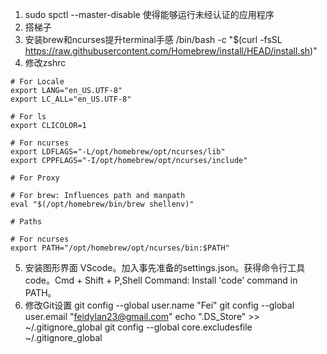 1. sudo spctl --master-disable 使得能够运行未经认证的应用程序
2. 搭梯子
3. 安装brew和ncurses提升terminal手感 /bin/bash -c "$(curl -fsSL https://raw.githubusercontent.com/Homebrew/install/HEAD/install.sh)"
4. 修改zshrc
```
# For Locale
export LANG="en_US.UTF-8"
export LC_ALL="en_US.UTF-8"

# For ls
export CLICOLOR=1

# For ncurses
export LDFLAGS="-L/opt/homebrew/opt/ncurses/lib"
export CPPFLAGS="-I/opt/homebrew/opt/ncurses/include"

# For Proxy

# For brew: Influences path and manpath
eval "$(/opt/homebrew/bin/brew shellenv)"

# Paths

# For ncurses
export PATH="/opt/homebrew/opt/ncurses/bin:$PATH"
```
5. 安装图形界面 VScode。加入事先准备的settings.json。获得命令行工具code。Cmd + Shift + P,Shell Command: Install 'code' command in PATH。
6. 修改Git设置
git config --global user.name "Fei"
git config --global user.email "feidylan23@gmail.com"
echo ".DS_Store" >> ~/.gitignore_global
git config --global core.excludesfile ~/.gitignore_global